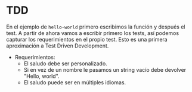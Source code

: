 # TDD

En el ejemplo de `hello-world` primero escribimos la función y después el test. A partir de ahora vamos a escribir primero los tests, así podemos capturar los requerimientos en el propio test. Esto es una primera aproximación a Test Driven Development.

- Requerimientos:
    - El saludo debe ser personalizado.
    - Si en vez de un nombre le pasamos un string vacío debe devolver "Hello, world".
    - El saludo puede ser en múltiples idiomas.